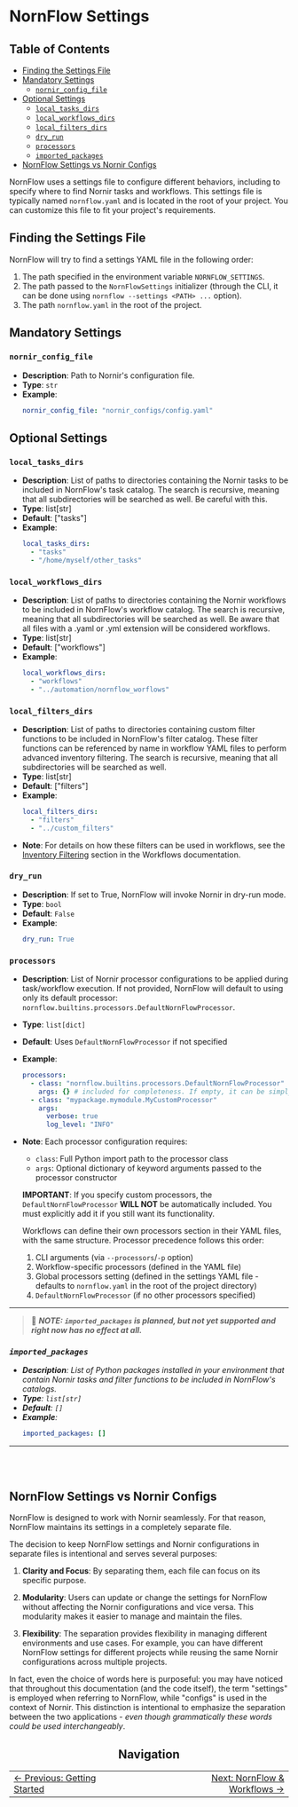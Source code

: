 # NornFlow Settings

## Table of Contents
- [Finding the Settings File](#finding-the-settings-file)
- [Mandatory Settings](#mandatory-settings)
  - [`nornir_config_file`](#nornir_config_file)
- [Optional Settings](#optional-settings)
  - [`local_tasks_dirs`](#local_tasks_dirs)
  - [`local_workflows_dirs`](#local_workflows_dirs)
  - [`local_filters_dirs`](#local_filters_dirs)
  - [`dry_run`](#dry_run)
  - [`processors`](#processors)
  - [`imported_packages`](#imported_packages)
- [NornFlow Settings vs Nornir Configs](#nornflow-settings-vs-nornir-configs)


NornFlow uses a settings file to configure different behaviors, including to specify where to find Nornir tasks and workflows. This settings file is typically named `nornflow.yaml` and is located in the root of your project. You can customize this file to fit your project's requirements.

## Finding the Settings File

NornFlow will try to find a settings YAML file in the following order:
1. The path specified in the environment variable `NORNFLOW_SETTINGS`.
2. The path passed to the `NornFlowSettings` initializer (through the CLI, it can be done using `nornflow --settings <PATH> ...` option).
3. The path `nornflow.yaml` in the root of the project.

## Mandatory Settings

### `nornir_config_file`

- **Description**: Path to Nornir's configuration file.
- **Type**: `str`
- **Example**:
  ```yaml
  nornir_config_file: "nornir_configs/config.yaml"
  ```

## Optional Settings

### `local_tasks_dirs`

- **Description**: List of paths to directories containing the Nornir tasks to be included in NornFlow's task catalog. The search is recursive, meaning that all subdirectories will be searched as well. Be careful with this.
- **Type**: list[str]
- **Default**: ["tasks"]
- **Example**:
  ```yaml
  local_tasks_dirs:
    - "tasks" 
    - "/home/myself/other_tasks"
  ```

### `local_workflows_dirs`

- **Description**: List of paths to directories containing the Nornir workflows to be included in NornFlow's workflow catalog. The search is recursive, meaning that all subdirectories will be searched as well. Be aware that all files with a .yaml or .yml extension will be considered workflows.
- **Type**: list[str]
- **Default**: ["workflows"]
- **Example**:
  ```yaml
  local_workflows_dirs:
    - "workflows"
    - "../automation/nornflow_worflows"
  ```

### `local_filters_dirs`

- **Description**: List of paths to directories containing custom filter functions to be included in NornFlow's filter catalog. These filter functions can be referenced by name in workflow YAML files to perform advanced inventory filtering. The search is recursive, meaning that all subdirectories will be searched as well.
- **Type**: list[str]
- **Default**: ["filters"]
- **Example**:
  ```yaml
  local_filters_dirs:
    - "filters"
    - "../custom_filters"
  ```
- **Note**: For details on how these filters can be used in workflows, see the [Inventory Filtering](./how_to_write_workflows.md#inventory-filtering) section in the Workflows documentation.

### `dry_run`

- **Description**: If set to True, NornFlow will invoke Nornir in dry-run mode.
- **Type**: `bool`
- **Default**: `False`
- **Example**:
  ```yaml
  dry_run: True
  ```  

### `processors`
- **Description**: List of Nornir processor configurations to be applied during task/workflow execution. If not provided, NornFlow will default to using only its default processor: `nornflow.builtins.processors.DefaultNornFlowProcessor`.
- **Type**: `list[dict]`
- **Default**: Uses `DefaultNornFlowProcessor` if not specified
- **Example**:
  ```yaml
  processors:
    - class: "nornflow.builtins.processors.DefaultNornFlowProcessor"
      args: {} # included for completeness. If empty, it can be simply omitted. 
    - class: "mypackage.mymodule.MyCustomProcessor" 
      args:
        verbose: true
        log_level: "INFO"
  ```
- **Note**: Each processor configuration requires:
  - `class`: Full Python import path to the processor class
  - `args`: Optional dictionary of keyword arguments passed to the processor constructor

  **IMPORTANT**: If you specify custom processors, the `DefaultNornFlowProcessor` **WILL NOT** be automatically included. You must explicitly add it if you still want its functionality.
  
  Workflows can define their own processors section in their YAML files, with the same structure. Processor precedence follows this order:
  1. CLI arguments (via `--processors`/`-p` option)
  2. Workflow-specific processors (defined in the YAML file)
  3. Global processors setting (defined in the settings YAML file - defaults to `nornflow.yaml` in the root of the project directory)
  4. `DefaultNornFlowProcessor` (if no other processors specified)

---
> 🚨 ***NOTE: `imported_packages` is planned, but not yet supported and right now has no effect at all.***
### *`imported_packages`*

- ***Description**: List of Python packages installed in your environment that contain Nornir tasks and filter functions to be included in NornFlow's catalogs.*
- ***Type**: `list[str]`*
- ***Default**: `[]`*
- ***Example**:*
  ```yaml
  imported_packages: []
  ```
---
<br><br>

## NornFlow Settings vs Nornir Configs

NornFlow is designed to work with Nornir seamlessly. For that reason, NornFlow maintains its settings in a completely separate file.  
 
The decision to keep NornFlow settings and Nornir configurations in separate files is intentional and serves several purposes:

1. **Clarity and Focus**: By separating them, each file can focus on its specific purpose.

2. **Modularity**: Users can update or change the settings for NornFlow without affecting the Nornir configurations and vice versa. This modularity makes it easier to manage and maintain the files.

3. **Flexibility**: The separation provides flexibility in managing different environments and use cases. For example, you can have different NornFlow settings for different projects while reusing the same Nornir configurations across multiple projects.

In fact, even the choice of words here is purposeful: you may have noticed that throughout this documentation (and the code itself), the term "settings" is employed when referring to NornFlow, while "configs" is used in the context of Nornir. This distinction is intentional to emphasize the separation between the two applications - *even though grammatically these words could be used interchangeably*.


<div align="center">
  
## Navigation

<table width="100%" border="0" style="border-collapse: collapse;">
<tr>
<td width="33%" align="left" style="border: none;">
<a href="./getting_started.md">← Previous: Getting Started</a>
</td>
<td width="33%" align="center" style="border: none;">
</td>
<td width="33%" align="right" style="border: none;">
<a href="./nornflow_and_workflows.md">Next: NornFlow & Workflows →</a>
</td>
</tr>
</table>

</div>
